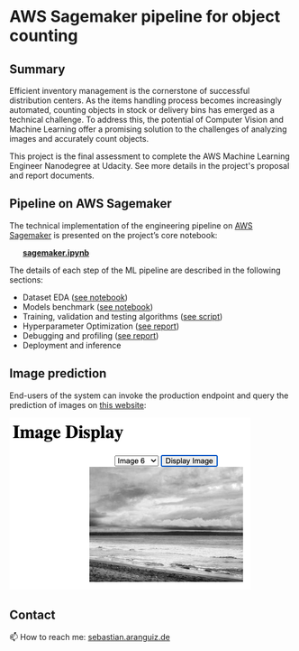 # AWS Sagemaker pipeline for object counting

## Summary

Efficient inventory management is the cornerstone of successful distribution centers. As the items handling process becomes increasingly automated, counting objects in stock or delivery bins has emerged as a technical challenge. To address this, the potential of Computer Vision and Machine Learning offer a promising solution to the challenges of analyzing images and accurately count objects.

This project is the final assessment to complete the AWS Machine Learning Engineer Nanodegree at Udacity. See more details in the project's proposal and report documents.

## Pipeline on AWS Sagemaker
The technical implementation of the engineering pipeline on [AWS Sagemaker](https://aws.amazon.com/sagemaker/) is presented on the project’s core notebook: 

&nbsp;&nbsp;&nbsp;&nbsp;&nbsp;&nbsp;**[sagemaker.ipynb](./sagemaker.ipynb)** 

The details of each step of the ML pipeline are described in the following sections:
* Dataset EDA ([see notebook](./data_prep/Dataset_EDA.ipynb))
* Models benchmark ([see notebook](./Models_benchmark.ipynb))
* Training, validation and testing algorithms ([see script](./train/README.md))
* Hyperparameter Optimization ([see report]())
* Debugging and profiling ([see report]())
* Deployment and inference

## Image prediction
End-users of the system can invoke the production endpoint and query the prediction of images on [this website](https://sebastian.aranguiz.de/ml/predict):

![image](ui.png)

## Contact
📫 How to reach me: [sebastian.aranguiz.de](https://sebastian.aranguiz.de/) 

